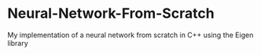 # Neural-Network-From-Scratch
My implementation of a neural network from scratch in C++ using the Eigen library
